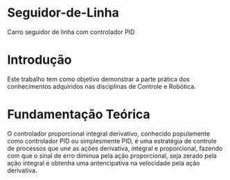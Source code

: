# Seguidor-de-Linha
Carro seguidor de linha com controlador PID

# Introdução
Este trabalho tem como objetivo demonstrar a parte prática dos conhecimentos adquiridos nas disciplinas de Controle e Robótica.

# Fundamentação Teórica
O controlador proporcional integral derivativo, conhecido populamente como controlador PID ou simplesmente PID, é uma estratégia de controle de processos que une as ações derivativa, integral e proporcional, fazendo com que o sinal de erro diminua pela ação proporcional, seja zerado pela ação integral e obtenha uma antencipativa na velocidade pela ação derivativa.

